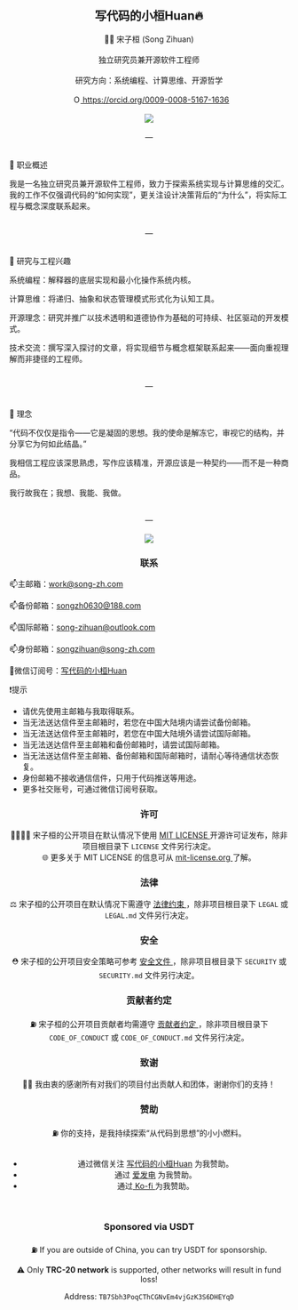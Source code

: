 ## <div align="center">写代码的小桓Huan🔥</div>  

<div align="center">
🧑‍💻 宋子桓 (Song Zihuan)
</div>

<br>

<div align="center">
独立研究员兼开源软件工程师
</div>

<br>

<div align="center">
研究方向：系统编程、计算思维、开源哲学
</div>

<br>

<div align="center">
<a
id="cy-effective-orcid-url"
class="underline"
    href="https://orcid.org/0009-0008-5167-1636"
    target="orcid.widget"
    rel="me noopener noreferrer"
    style="vertical-align: top">
    <img
    src="https://orcid.org/sites/default/files/images/orcid_16x16.png"
    style="width: 1em; margin-inline-start: 0.5em"
    alt="ORCID iD icon"/>
    https://orcid.org/0009-0008-5167-1636
</a>
</div>

<br>

<div align="center">
<img src="https://komarev.com/ghpvc/?username=songzihuan&base=0&abbreviated=true&label=PROFILE+VIEWS+%20&color=blueviolet" align="center" />
</div>  

<br>

<div align="center">
—
</div>

<br>

📌 职业概述

我是一名独立研究员兼开源软件工程师，致力于探索系统实现与计算思维的交汇。我的工作不仅强调代码的“如何实现”，更关注设计决策背后的“为什么”，将实际工程与概念深度联系起来。

<br>

<div align="center">
—
</div>

<br>

🎯 研究与工程兴趣

系统编程：解释器的底层实现和最小化操作系统内核。

计算思维：将递归、抽象和状态管理模式形式化为认知工具。

开源理念：研究并推广以技术透明和道德协作为基础的可持续、社区驱动的开发模式。

技术交流：撰写深入探讨的文章，将实现细节与概念框架联系起来——面向重视理解而非捷径的工程师。

<br>

<div align="center">
—
</div>

<br>

💬 理念

“代码不仅仅是指令——它是凝固的思想。我的使命是解冻它，审视它的结构，并分享它为何如此结晶。”

我相信工程应该深思熟虑，写作应该精准，开源应该是一种契约——而不是一种商品。

我行故我在；我想、我能、我做。

<br>

<div align="center">
—
</div>

<br>

<div align="center">
<img src="https://github-readme-stats.vercel.app/api/top-langs/?username=SongZihuan&hide_border=true&layout=compact" align="center" />
</div>  


### <div align="center">联系</div> 

📫主邮箱：[work@song-zh.com](mailto://work@song-zh.com)

📫备份邮箱：[songzh0630@188.com](mailto://songzh0630@188.com)

📫国际邮箱：[song-zihuan@outlook.com](mailto://song-zihuan@outlook.com)

📫身份邮箱：[songzihuan@song-zh.com](mailto://songzihuan@song-zh.com)

📱微信订阅号：<a id="dingyuehao" href="https://mp.weixin.qq.com/s/e2RNDW7T9WFdIohrQlTYow" target="_blank">写代码的小桓Huan</a>

❗提示

- 请优先使用主邮箱与我取得联系。
- 当无法送达信件至主邮箱时，若您在中国大陆境内请尝试备份邮箱。
- 当无法送达信件至主邮箱时，若您在中国大陆境外请尝试国际邮箱。
- 当无法送达信件至主邮箱和备份邮箱时，请尝试国际邮箱。
- 当无法送达信件至主邮箱、备份邮箱和国际邮箱时，请耐心等待通信状态恢复。
- 身份邮箱不接收通信信件，只用于代码推送等用途。
- 更多社交账号，可通过微信订阅号获取。
  

### <div align="center">许可</div>  

<div align="center">
🫱🏻‍🫲🏻 宋子桓的公开项目在默认情况下使用 <a href="./LICENSE" target="_blank"> MIT LICENSE </a> 开源许可证发布，除非项目根目录下 <code>LICENSE</code> 文件另行决定。
</div> 

<div align="center">
🌐 更多关于 MIT LICENSE 的信息可从 <a href="https://mit-license.org" target="_blank"> mit-license.org </a> 了解。
</div> 

### <div align="center">法律</div> 

<div align="center">
⚖️ 宋子桓的公开项目在默认情况下需遵守 <a href="./LEGAL" target="_blank"> 法律约束 </a> ，除非项目根目录下 <code>LEGAL</code> 或 <code>LEGAL.md</code> 文件另行决定。
</div> 

### <div align="center">安全</div> 

<div align="center">
⛑️ 宋子桓的公开项目安全策略可参考 <a href="./SECURITY" target="_blank"> 安全文件 </a> ，除非项目根目录下 <code>SECURITY</code> 或 <code>SECURITY.md</code> 文件另行决定。
</div> 

### <div align="center">贡献者约定</div> 

<div align="center">
⛽ 宋子桓的公开项目贡献者均需遵守 <a href="./CODE_OF_CONDUCT" target="_blank"> 贡献者约定 </a> ，除非项目根目录下 <code>CODE_OF_CONDUCT</code> 或 <code>CODE_OF_CONDUCT.md</code> 文件另行决定。
</div> 

### <div align="center">致谢</div>  

<div align="center">
🫶🏻 我由衷的感谢所有对我们的项目付出贡献人和团体，谢谢你们的支持！
</div>  

### <div align="center">赞助</div> 

<div align="center">
⛽ 你的支持，是我持续探索“从代码到思想”的小小燃料。
</div>

<br>

<div align="center">
    <ul>
        <li>
            通过微信关注 <a id="dingyuehao" href="https://mp.weixin.qq.com/s/e2RNDW7T9WFdIohrQlTYow" target="_blank">写代码的小桓Huan</a> 为我赞助。
        </li>
        <li>
            通过 <a href="https://afdian.com/a/songzihuan0630" target="_blank">爱发电</a> 为我赞助。
        </li>
         <li>
            通过<a id="dingyuehao" href="https://ko-fi.com/songzihuan" target="_blank"> Ko-fi </a> 为我赞助。
        </li>
    </ul>
</div>

<br>

### <div align="center"> Sponsored via USDT </div> 

<div align="center">
⛽ If you are outside of China, you can try USDT for sponsorship.

<br>

⚠️ Only <b>TRC-20 network</b> is supported, other networks will result in fund loss!
</div>

<div align="center">
Address: <code>TB7Sbh3PoqCThCGNvEm4vjGzK3S6DHEYqD</code> 
</div>
